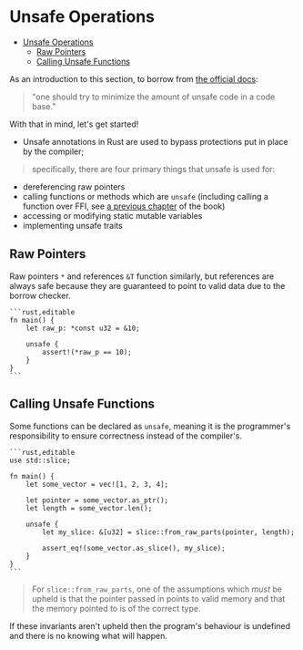 # Unsafe Operations

<!--ts-->
* [Unsafe Operations](#unsafe-operations)
   * [Raw Pointers](#raw-pointers)
   * [Calling Unsafe Functions](#calling-unsafe-functions)

<!-- Created by https://github.com/ekalinin/github-markdown-toc -->
<!-- Added by: runner, at: Fri Apr  7 14:40:14 UTC 2023 -->

<!--te-->
As an introduction to this section, to borrow from [the official docs][unsafe]:

> "one should try to minimize the amount of unsafe code in a code base."

With that in mind, let's get started!

- Unsafe annotations in Rust are used to bypass protections put in place by the compiler;

> specifically, there are four primary things that unsafe is used for:

* dereferencing raw pointers
* calling functions or methods which are `unsafe` (including calling a function over FFI, see [a previous chapter](std_misc/ffi.md) of the book)
* accessing or modifying static mutable variables
* implementing unsafe traits

## Raw Pointers

Raw pointers `*` and references `&T` function similarly, but references are
always safe because they are guaranteed to point to valid data due to the
borrow checker.

~~~admonish tip title="Dereferencing a raw pointer can only be done through an unsafe block." collapsible=true
```rust,editable
fn main() {
    let raw_p: *const u32 = &10;

    unsafe {
        assert!(*raw_p == 10);
    }
}
```
~~~

## Calling Unsafe Functions

Some functions can be declared as `unsafe`, meaning it is the programmer's responsibility to ensure correctness instead of the compiler's.

~~~admonish tip title="One example of this is [*std::slice::from_raw_parts*] which will create a slice given a pointer to the first element and a length." collapsible=true
```rust,editable
use std::slice;

fn main() {
    let some_vector = vec![1, 2, 3, 4];

    let pointer = some_vector.as_ptr();
    let length = some_vector.len();

    unsafe {
        let my_slice: &[u32] = slice::from_raw_parts(pointer, length);

        assert_eq!(some_vector.as_slice(), my_slice);
    }
}
```
~~~

> For `slice::from_raw_parts`, one of the assumptions which *must* be upheld is that the pointer passed in points to valid memory and that the memory pointed to is of the correct type.

If these invariants aren't upheld then the program's behaviour is undefined and there is no knowing what will happen.


[unsafe]: https://doc.rust-lang.org/book/ch19-01-unsafe-rust.html

[`std::slice::from_raw_parts`]: https://doc.rust-lang.org/std/slice/fn.from_raw_parts.html
